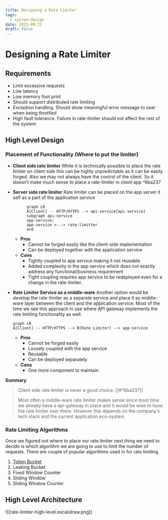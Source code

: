 ```yaml
---
title: Designing a Rate Limiter
tags:
  - system-design
date: 2023-09-22
draft: false
---
```


# Designing a Rate Limiter

## Requirements

- Limit excessive requests
- Low latency
- Low memory foot print
- Should support distributed rate limiting
- Exception handling. Should show meaningful error message to user when being throttled
- High fault tolerance. Failure in rate-limiter should not affect the rest of the system

## High Level Design

### Placement of Functionality (Where to put the limiter)
- **Client side rate limiter**
  While it is technically possible to place the rate limiter on client side this can be highly unpredictable as it can be easily forged. Also we may not always have the control of the client. So it doesn't make much sense to place a rate-limiter in client app ^6ba237
- **Server side rate limiter**
  Rate limiter can be placed on the app server it self as a part of the application service
    ```mermaid
          graph LR
          A[Client] -- HTTP/HTTPS --> api-service[api-service]
          subgraph api-service
          app-service; 
          app-service <-.-> rate-limitter
          end
    ```
    - **Pros**
        - Cannot be forged easily like the client-side implementation
        - Can be deployed together with the application service
    - **Cons**
        - Tightly coupled to app service making it not reusable
        - Added complexity in the app service which does not exactly address any functional/business requirement
        - Tight coupling requires app service to be redeployed even for a change in the rate-limiter.
- **Rate Limiter Service as a middle-ware**
  Another option would be develop the rate-limiter as a separate service and place it as middle-ware layer between the client and the application service. Most of the time we see this approach in use where API gateway implements the rate limiting functionality as well.
  
  ```mermaid
  graph LR
  A[Client] -- HTTP/HTTPS --> B[Rate Limiter] --> app-service
  ```
  - **Pros**
      - Cannot be forged easily
      - Loosely coupled with the app service
      - Reusable
      - Can be deployed separately
  - **Cons**
      - One more component to maintain

**Summary**

> Client side rate limiter is never a good choice. [[#^6ba237]]
> 
> Most often a middle-ware rate limiter makes sense since most time we already have a api-gateway in place and it would be wise to have the rate limiter over there. However this depends on the company's tech stack and the current application eco-system.

### Rate Limiting Algorithms

Once we figured out where to place our rate limiter next thing we need to decide is which algorithm we are going to use to limit the number of requests. There are couple of popular algorithms used in for rate limiting.

1. [Token Bucket](token-bucket)
2. Leaking Bucket
3. Fixed Window Counter
4. Sliding Window
5. Sliding Window Counter

## High Level Architecture

![[rate-limiter-high-level.excalidraw.png]]
